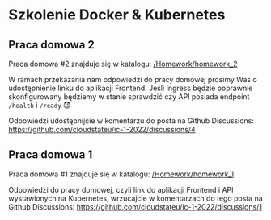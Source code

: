 # Szkolenie Docker & Kubernetes

## Praca domowa 2

Praca domowa #2 znajduje się w katalogu: [/Homework/homework_2](./Homework/homework_2)

W ramach przekazania nam odpowiedzi do pracy domowej prosimy Was o udostępnienie linku do aplikacji Frontend. Jeśli Ingress będzie poprawnie skonfigurowany będziemy w stanie sprawdzić czy API posiada endpoint `/health` i `/ready` :smiling_imp:

Odpowiedzi udostępnijcie w komentarzu do posta na Github Discussions: https://github.com/cloudstateu/ic-1-2022/discussions/4

## Praca domowa 1

Praca domowa #1 znajduje się w katalogu: [/Homework/homework_1](./Homework/homework_1)

Odpowiedzi do pracy domowej, czyli link do aplikacji Frontend i API wystawionych na Kubernetes, wrzucajcie w komentarzach do tego posta na Github Discussions: https://github.com/cloudstateu/ic-1-2022/discussions/1
